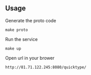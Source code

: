 ## Usage

Generate the proto code

```
make proto
```

Run the service

```
make up
```

Open url in your brower

```
http://81.71.122.245:8080/quicktype/
```



